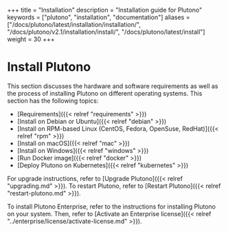 +++
title = "Installation"
description = "Installation guide for Plutono"
keywords = ["plutono", "installation", "documentation"]
aliases = ["/docs/plutono/latest/installation/installation/", "/docs/plutono/v2.1/installation/install/", "/docs/plutono/latest/install"]
weight = 30
+++

# Install Plutono

This section discusses the hardware and software requirements as well as the process of installing Plutono on different operating systems. This section has the following topics:

- [Requirements]({{< relref "requirements" >}})
- [Install on Debian or Ubuntu]({{< relref "debian" >}})
- [Install on RPM-based Linux (CentOS, Fedora, OpenSuse, RedHat)]({{< relref "rpm" >}})
- [Install on macOS]({{< relref "mac" >}})
- [Install on Windows]({{< relref "windows" >}})
- [Run Docker image]({{< relref "docker" >}})
- [Deploy Plutono on Kubernetes]({{< relref "kubernetes" >}})

For upgrade instructions, refer to [Upgrade Plutono]({{< relref "upgrading.md" >}}).
To restart Plutono, refer to [Restart Plutono]({{< relref "restart-plutono.md" >}}).

To install Plutono Enterprise, refer to the instructions for installing Plutono on your system. Then, refer to [Activate an Enterprise license]({{< relref "../enterprise/license/activate-license.md" >}}).
